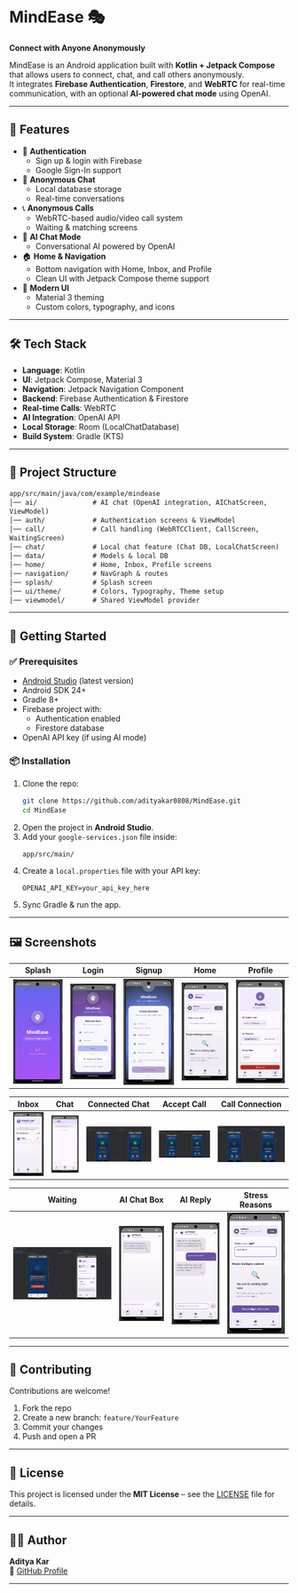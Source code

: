 # MindEase 🎭  
**Connect with Anyone Anonymously**

MindEase is an Android application built with **Kotlin + Jetpack Compose** that allows users to connect, chat, and call others anonymously.  
It integrates **Firebase Authentication**, **Firestore**, and **WebRTC** for real-time communication, with an optional **AI-powered chat mode** using OpenAI.

---

## 📱 Features
- 🔐 **Authentication**
  - Sign up & login with Firebase
  - Google Sign-In support
- 💬 **Anonymous Chat**
  - Local database storage
  - Real-time conversations
- 📞 **Anonymous Calls**
  - WebRTC-based audio/video call system
  - Waiting & matching screens
- 🤖 **AI Chat Mode**
  - Conversational AI powered by OpenAI
- 🏠 **Home & Navigation**
  - Bottom navigation with Home, Inbox, and Profile
  - Clean UI with Jetpack Compose theme support
- 🎨 **Modern UI**
  - Material 3 theming
  - Custom colors, typography, and icons

---

## 🛠️ Tech Stack
- **Language**: Kotlin
- **UI**: Jetpack Compose, Material 3
- **Navigation**: Jetpack Navigation Component
- **Backend**: Firebase Authentication & Firestore
- **Real-time Calls**: WebRTC
- **AI Integration**: OpenAI API
- **Local Storage**: Room (LocalChatDatabase)
- **Build System**: Gradle (KTS)

---

## 📂 Project Structure
```
app/src/main/java/com/example/mindease
│── ai/              # AI chat (OpenAI integration, AIChatScreen, ViewModel)
│── auth/            # Authentication screens & ViewModel
│── call/            # Call handling (WebRTCClient, CallScreen, WaitingScreen)
│── chat/            # Local chat feature (Chat DB, LocalChatScreen)
│── data/            # Models & local DB
│── home/            # Home, Inbox, Profile screens
│── navigation/      # NavGraph & routes
│── splash/          # Splash screen
│── ui/theme/        # Colors, Typography, Theme setup
│── viewmodel/       # Shared ViewModel provider
```

---

## 🚀 Getting Started

### ✅ Prerequisites
- [Android Studio](https://developer.android.com/studio) (latest version)
- Android SDK 24+
- Gradle 8+
- Firebase project with:
  - Authentication enabled
  - Firestore database
- OpenAI API key (if using AI mode)

### 📦 Installation
1. Clone the repo:
   ```bash
   git clone https://github.com/adityakar0808/MindEase.git
   cd MindEase
   ```
2. Open the project in **Android Studio**.
3. Add your `google-services.json` file inside:
   ```
   app/src/main/
   ```
4. Create a `local.properties` file with your API key:
   ```properties
   OPENAI_API_KEY=your_api_key_here
   ```
5. Sync Gradle & run the app.

---

## 🖼️ Screenshots  

| Splash | Login | Signup | Home | Profile |
|--------|-------|--------|------|---------|
| ![Splash](screenshots/splashscreen.png) | ![Login](screenshots/loginscreen.png) | ![Signup](screenshots/signupscreen.png) | ![Home](screenshots/homescreen.png) | ![Profile](screenshots/profilescreen.png) |

| Inbox | Chat | Connected Chat | Accept Call | Call Connection |
|-------|------|----------------|-------------|-----------------|
| ![Inbox](screenshots/inboxscreen.png) | ![Chat](screenshots/chatscreen.png) | ![Connected Chat](screenshots/connectedchatscreen.png) | ![Accept Call](screenshots/acceptchatscreen.png) | ![Call Connection](screenshots/callconnectionscreen.png) |

| Waiting | AI Chat Box | AI Reply | Stress Reasons |
|---------|-------------|----------|----------------|
| ![Waiting](screenshots/waitingscreen.png) | ![AI Chat Box](screenshots/aichatbox.png) | ![AI Reply](screenshots/aireplyscreen.png) | ![Stress Reasons](screenshots/stressreasonscreen.png) |

---

## 🤝 Contributing
Contributions are welcome!  
1. Fork the repo  
2. Create a new branch: `feature/YourFeature`  
3. Commit your changes  
4. Push and open a PR  

---

## 📄 License
This project is licensed under the **MIT License** – see the [LICENSE](LICENSE) file for details.

---

## 👨‍💻 Author
**Aditya Kar**  
🔗 [GitHub Profile](https://github.com/adityakar0808)  

---
